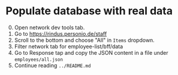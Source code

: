 # Populate database with real data

0. Open network dev tools tab.
1. Go to https://rindus.personio.de/staff
2. Scroll to the bottom and choose "All" in `Items` dropdown.
3. Filter network tab for employee-list/bff/data
4. Go to Response tap and copy the JSON content in a file under `employees/all.json`
5. Continue reading `../README.md`

